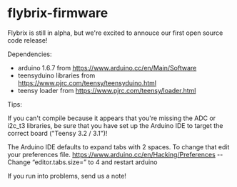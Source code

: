 # flybrix-firmware

Flybrix is still in alpha, but we're excited to annouce our first open source code release!

Dependencies:

* arduino 1.6.7 from https://www.arduino.cc/en/Main/Software
* teensyduino libraries from https://www.pjrc.com/teensy/teensyduino.html
* teensy loader from https://www.pjrc.com/teensy/loader.html


Tips:

If you can't compile because it appears that you're missing the ADC or i2c_t3 libraries, 
be sure that you have set up the Arduino IDE to target the correct board ("Teensy 3.2 / 3.1")!

The Arduino IDE defaults to expand tabs with 2 spaces. To change that edit your preferences file.
https://www.arduino.cc/en/Hacking/Preferences -- Change “editor.tabs.size=” to 4 and restart arduino

If you run into problems, send us a note!
